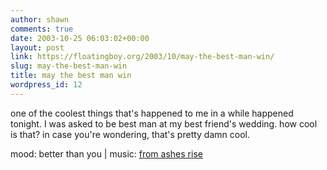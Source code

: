 ```yaml
---
author: shawn
comments: true
date: 2003-10-25 06:03:02+00:00
layout: post
link: https://floatingboy.org/2003/10/may-the-best-man-win/
slug: may-the-best-man-win
title: may the best man win
wordpress_id: 12
---
```


one of the coolest things that's happened to me in a while happened tonight. I was asked to be best man at my best friend's wedding. how cool is that? in case you're wondering, that's pretty damn cool.

mood: better than you | music: [from ashes rise](http://www.jadetree.com/record_credits.php?Choosecatnum=JT1088)
